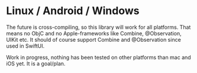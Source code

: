 # Linux / Android / Windows 

The future is cross-compiling, so this library will work for all platforms. That means no ObjC and no Apple-frameworks like Combine, @Observation, UIKit etc. It should of course support Combine and @Observation since used in SwiftUI.

Work in progress, nothing has been tested on other platforms than mac and iOS yet. It is a goal/plan.
